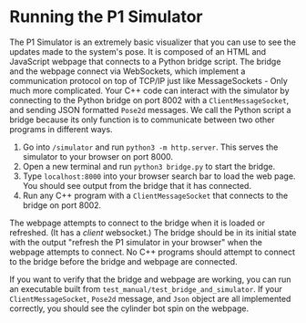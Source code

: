 # Running the P1 Simulator
The P1 Simulator is an extremely basic visualizer that you can use to see the updates made to the system's pose.
It is composed of an HTML and JavaScript webpage that connects to a Python bridge script. The bridge and the webpage
connect via WebSockets, which implement a communication protocol on top of TCP/IP just like MessageSockets - Only much 
more complicated. Your C++ code can interact with the simulator by connecting to the Python bridge on port 8002 with a 
`ClientMessageSocket`, and sending JSON formatted `Pose2d` messages. We call the Python script a bridge because its only
function is to communicate between two other programs in different ways.

1. Go into `/simulator` and run `python3 -m http.server`. This serves the simulator to your browser on port 8000.
2. Open a new terminal and run `python3 bridge.py` to start the bridge.
3. Type `localhost:8000` into your browser search bar to load the web page. You should see output from the bridge that it has connected.
4. Run any C++ program with a `ClientMessageSocket` that connects to the bridge on port 8002.

The webpage attempts to connect to the bridge when it is loaded or refreshed. (It has a *client* websocket.) The bridge 
should be in its initial state with the output "refresh the P1 simulator in your browser" when the webpage attempts to connect. 
No C++ programs should attempt to connect to the bridge before the bridge and webpage are connected.

If you want to verify that the bridge and webpage are working, you can run an executable built from `test_manual/test_bridge_and_simulator`. 
If your `ClientMessageSocket`, `Pose2d` message, and `Json` object are all implemented correctly, you should see the cylinder bot 
spin on the webpage.
